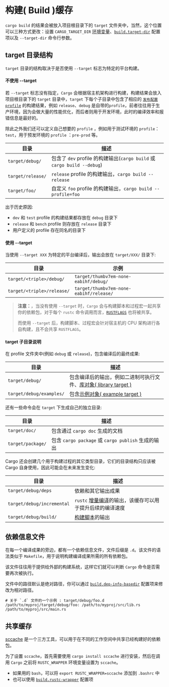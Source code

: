 # 构建( Build )缓存

`cargo build` 的结果会被放入项目根目录下的 `target` 文件夹中，当然，这个位置可以三种方式更改：设置 `CARGO_TARGET_DIR` [环境变量](https://doc.rust-lang.org/stable/cargo/reference/environment-variables.html)、[`build.target-dir`](https://course.rs/toolchains/cargo/reference/configuration.html#配置文件概览) 配置项以及 `--target-dir` 命令行参数。

## target 目录结构

`target` 目录的结构取决于是否使用 `--target` 标志为特定的平台构建。

#### 不使用 --target

若 `--target` 标志没有指定，`Cargo` 会根据宿主机架构进行构建，构建结果会放入项目根目录下的 `target` 目录中，`target` 下每个子目录中包含了相应的 [`发布配置profile`](https://course.rs/toolchains/cargo/reference/profiles.html) 的构建结果，例如 `release`、`debug` 是自带的`profile`，前者往往用于生产环境，因为会做大量的性能优化，而后者则用于开发环境，此时的编译效率和报错信息是最好的。

除此之外我们还可以定义自己想要的 `profile` ，例如用于测试环境的 `profile`： `test`，用于预发环境的 `profile` ：`pre-prod` 等。

| 目录             | 描述                                                                    |
| ---------------- | ----------------------------------------------------------------------- |
| `target/debug/`  | 包含了 `dev` profile 的构建输出(`cargo build` 或 `cargo build --debug`) |
| `target/release/` | `release` profile 的构建输出，`cargo build --release`                   |
| `target/foo/`    | 自定义 `foo` profile 的构建输出，`cargo build --profile=foo`            |

出于历史原因:

- `dev` 和 `test` profile 的构建结果都存放在 `debug` 目录下
- `release` 和 `bench` profile 则存放在 `release` 目录下
- 用户定义的 profile 存在同名的目录下

#### 使用 --target

当使用 `--target XXX` 为特定的平台编译后，输出会放在 `target/XXX/` 目录下:

| 目录                       | 示例                                    |
| -------------------------- | --------------------------------------- |
| `target/<triple>/debug/`    | `target/thumbv7em-none-eabihf/debug/`   |
| `target/<triple>/release/` | `target/thumbv7em-none-eabihf/release/` |

> **注意：**，当没有使用 `--target` 时，`Cargo` 会与构建脚本和过程宏一起共享你的依赖包，对于每个 `rustc` 命令调用而言，[`RUSTFLAGS`](https://course.rs/toolchains/cargo/reference/configuration.html#配置文件概览) 也将被共享。
>
> 而使用 `--target` 后，构建脚本、过程宏会针对宿主机的 CPU 架构进行各自构建，且不会共享 `RUSTFLAGS`。

#### target 子目录说明

在 profile 文件夹中(例如 `debug` 或 `release`)，包含编译后的最终成果:

| 目录                     | 描述                                                                                                                                  |
| ------------------------ | ------------------------------------------------------------------------------------------------------------------------------------- |
| `target/debug/`          | 包含编译后的输出，例如二进制可执行文件、[库对象( library target )](https://course.rs/toolchains/cargo/reference/cargo-target.html#库对象library) |
| `target/debug/examples/` | 包含[示例对象( example target )](https://course.rs/toolchains/cargo/reference/cargo-target.html#示例对象examples)                                |

还有一些命令会在 `target` 下生成自己的独立目录:

| 目录              | 描述                                               |
| ----------------- | -------------------------------------------------- |
| `target/doc/`     | 包含通过 `cargo doc` 生成的文档                    |
| `target/package/` | 包含 `cargo package` 或 `cargo publish` 生成的输出 |

Cargo 还会创建几个用于构建过程的其它类型目录，它们的目录结构只应该被 Cargo 自身使用，因此可能会在未来发生变化:

| 目录                       | 描述                                                                                                                    |
| -------------------------- | ----------------------------------------------------------------------------------------------------------------------- |
| `target/debug/deps`        | 依赖和其它输出成果                                                                                                      |
| `target/debug/incremental` | `rustc` [增量编译](https://course.rs/toolchains/cargo/reference/profiles.html#incremental)的输出，该缓存可以用于提升后续的编译速度 |
| `target/debug/build/`      | [构建脚本](https://course.rs/toolchains/cargo/reference/build-script/intro.html)的输出                                             |

## 依赖信息文件

在每一个编译成果的旁边，都有一个依赖信息文件，文件后缀是 `.d`。该文件的语法类似于 `Makefile`，用于说明构建编译成果所需的所有依赖包。

该文件往往用于提供给外部的构建系统，这样它们就可以判断 `Cargo` 命令是否需要再次被执行。

文件中的路径默认是绝对路径，你可以通过 [`build.dep-info-basedir`](https://course.rs/toolchains/cargo/reference/configuration.html#配置文件概览) 配置项来修改为相对路径。

```shell
# 关于 `.d` 文件的一个示例 : target/debug/foo.d
/path/to/myproj/target/debug/foo: /path/to/myproj/src/lib.rs /path/to/myproj/src/main.rs
```

## 共享缓存

[sccache](https://github.com/mozilla/sccache) 是一个三方工具，可以用于在不同的工作空间中共享已经构建好的依赖包。

为了设置 `sccache`，首先需要使用 `cargo install sccache` 进行安装，然后在调用 `Cargo` 之前将 `RUSTC_WRAPPER` 环境变量设置为 `sccache`。

- 如果用的 `bash`，可以将 `export RUSTC_WRAPPER=sccache` 添加到 `.bashrc` 中
- 也可以使用 [`build.rustc-wrapper`](https://course.rs/toolchains/cargo/reference/configuration.html#配置文件概览) 配置项
